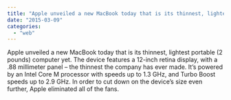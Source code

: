 ```yaml
---
title: "Apple unveiled a new MacBook today that is its thinnest, lightest portable (2 po..."
date: "2015-03-09"
categories: 
  - "web"
---
```


Apple unveiled a new MacBook today that is its thinnest, lightest portable (2 pounds) computer yet. The device features a 12-inch retina display, with a .88 millimeter panel – the thinnest the company has ever made. It’s powered by an Intel Core M processor with speeds up to 1.3 GHz, and Turbo Boost speeds up to 2.9 GHz. In order to cut down on the device’s size even further, Apple eliminated all of the fans.
